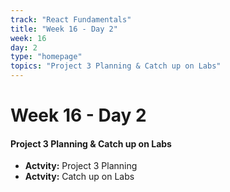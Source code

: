 ```yaml
---
track: "React Fundamentals"
title: "Week 16 - Day 2"
week: 16
day: 2
type: "homepage"
topics: "Project 3 Planning & Catch up on Labs"
---
```



# Week 16 - Day 2

#### Project 3 Planning & Catch up on Labs 
- **Actvity:** Project 3 Planning
- **Actvity:** Catch up on Labs

